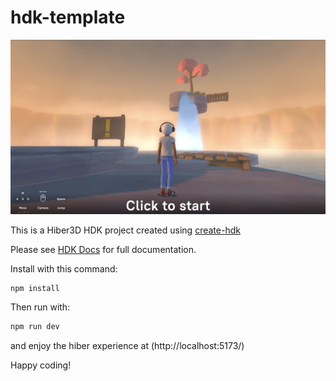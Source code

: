 # hdk-template

![preview.png](preview.png)

This is a Hiber3D HDK project created using [create-hdk](https://github.com/hiberworld/codekit/packages/create-hdk)

Please see [HDK Docs](https://developer.hiber3d.com/docs/) for full documentation.

Install with this command:

```bash
npm install
```

Then run with:

```bash
npm run dev
```

and enjoy the hiber experience at
(http://localhost:5173/)

Happy coding!
